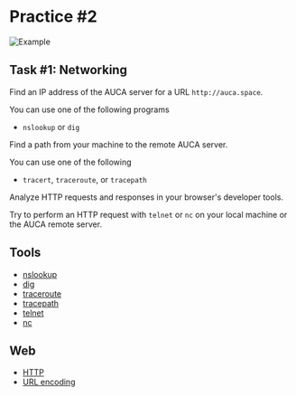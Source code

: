 Practice #2
===========

![Example](http://i.imgur.com/3Egwb1P.png)

## Task #1: Networking

Find an IP address of the AUCA server for a URL `http://auca.space`.

You can use one of the following programs

* `nslookup` or `dig`

Find a path from your machine to the remote AUCA server.

You can use one of the following

* `tracert`, `traceroute`, or `tracepath`

Analyze HTTP requests and responses in your browser's developer tools.

Try to perform an HTTP request with `telnet` or `nc` on your local machine or
the AUCA remote server.

## Tools

* [nslookup](https://www.freebsd.org/cgi/man.cgi?query=nslookup&manpath=Red+Hat+Linux%2fi386+7.3)
* [dig](https://www.freebsd.org/cgi/man.cgi?query=dig&manpath=Red+Hat+Linux%2fi386+7.3)
* [traceroute](https://www.freebsd.org/cgi/man.cgi?query=traceroute&manpath=Red+Hat+Linux%2fi386+7.3)
* [tracepath](https://www.freebsd.org/cgi/man.cgi?query=tracepath&manpath=Red+Hat+Linux%2fi386+7.3)
* [telnet](https://www.freebsd.org/cgi/man.cgi?query=telnet&manpath=Red+Hat+Linux%2fi386+7.3)
* [nc](https://www.freebsd.org/cgi/man.cgi?query=telnet&manpath=Red+Hat+Linux%2fi386+7.3)

## Web

* [HTTP](https://developer.mozilla.org/en-US/docs/Web/HTTP/Overview)
* [URL encoding](https://developer.mozilla.org/en-US/docs/Glossary/percent-encoding)

